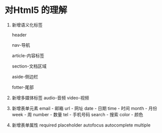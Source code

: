 # 对Html5 的理解

1. 新增语义化标签

   header

   nav-导航

   article-内容标签

   section-文档区域

   aside-侧边栏

   fotter-尾部

2. 新增多媒体标签
   audio-音频
   video-视频

3. 新增表单元素
   email - 邮箱
   url - 网址
   date - 日期
   time - 时间
   month - 月份
   week - 周
   number - 数量
   tel - 手机号码
   search - 搜索
   color - 颜色

4. 新增表单属性
   required
   placeholder
   autofocus
   autocomplete
   multiple

   